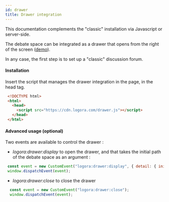 ```yaml
---
id: drawer
title: Drawer integration
---
```


This documentation complements the "classic" installation via Javascript or server-side. 

The debate space can be integrated as a drawer that opens from the right of the screen ([demo](https://demo.logora.fr/drawer.html)).

In any case, the first step is to set up a "classic" discussion forum. 


#### Installation

Insert the script that manages the drawer integration in the page, in the head tag.

```html
 <!DOCTYPE html>
 <html>
   <head>
     <script src="https://cdn.logora.com/drawer.js"></script>
   </head>
 </html>
```


#### Advanced usage (optional)

Two events are available to control the drawer :

- *logora:drawer:display* to open the drawer, and that takes the initial path of the debate space as an argument :

```js
 const event = new CustomEvent("logora:drawer:display", { detail: { initialPath: "/debate/my-debate" }});
 window.dispatchEvent(event);
```

- *logora:drawer:close* to close the drawer

```js
  const event = new CustomEvent("logora:drawer:close");
  window.dispatchEvent(event);
```
